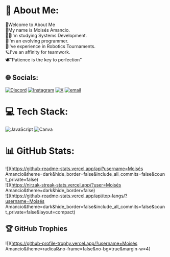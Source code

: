 # 💫 About Me:
🚪Welcome to About Me<br>🤵My name is Moisés Amancio.<br>👨‍💻I'm studying Systems Development.<br>🚀I'm an evolving programmer.<br>🤖I've experience in Robotics Tournaments.<br>🪐I've an affinity for teamwork.<br>🕊"Patience is the key to perfection"<br>


## 🌐 Socials:
[![Discord](https://img.shields.io/badge/Discord-%237289DA.svg?logo=discord&logoColor=white)](https://discord.gg/@cruisebone) [![Instagram](https://img.shields.io/badge/Instagram-%23E4405F.svg?logo=Instagram&logoColor=white)](https://instagram.com/@moises_apl) [![X](https://img.shields.io/badge/X-black.svg?logo=X&logoColor=white)](https://x.com/@Moonithor_) [![email](https://img.shields.io/badge/Email-D14836?logo=gmail&logoColor=white)](mailto:mapl.hub.ftc@gmail.com) 

# 💻 Tech Stack:
![JavaScript](https://img.shields.io/badge/javascript-%23323330.svg?style=for-the-badge&logo=javascript&logoColor=%23F7DF1E) ![Canva](https://img.shields.io/badge/Canva-%2300C4CC.svg?style=for-the-badge&logo=Canva&logoColor=white)
# 📊 GitHub Stats:
![](https://github-readme-stats.vercel.app/api?username=Moisés Amancio&theme=dark&hide_border=false&include_all_commits=false&count_private=false)<br/>
![](https://nirzak-streak-stats.vercel.app/?user=Moisés Amancio&theme=dark&hide_border=false)<br/>
![](https://github-readme-stats.vercel.app/api/top-langs/?username=Moisés Amancio&theme=dark&hide_border=false&include_all_commits=false&count_private=false&layout=compact)

## 🏆 GitHub Trophies
![](https://github-profile-trophy.vercel.app/?username=Moisés Amancio&theme=radical&no-frame=false&no-bg=true&margin-w=4)

<!-- Proudly created with GPRM ( https://gprm.itsvg.in ) -->
